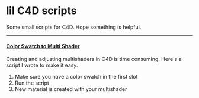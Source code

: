 <div>

# lil C4D scripts

Some small scripts for C4D. 
Hope something is helpful.

</div>
<div>
<div>

---

#### [Color Swatch to Multi Shader](https://github.com/lilsmokie/c4d_python_scripts/blob/af5dff3a3a216778e11f8aafafd149c0c4877d0c/colorSwatchtoMultiShader/colorSwatchtoMultiShader_v002.py)

Creating and adjusting multishaders in C4D is time consuming.
Here's a script I wrote to make it easy.

1. Make sure you have a color swatch in the first slot
2. Run the script 
3. New material is created with your multishader


</div>
</div>
